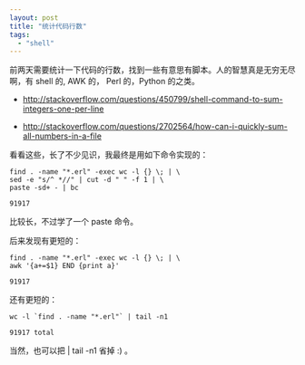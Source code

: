 ```yaml
---
layout: post
title: "统计代码行数"
tags:
  - "shell"
---
```



前两天需要统计一下代码的行数，找到一些有意思有脚本。人的智慧真是无穷无尽啊，有 shell 的, AWK 的， Perl 的，Python 的之类。

* <http://stackoverflow.com/questions/450799/shell-command-to-sum-integers-one-per-line>

* <http://stackoverflow.com/questions/2702564/how-can-i-quickly-sum-all-numbers-in-a-file>

看看这些，长了不少见识，我最终是用如下命令实现的：

    find . -name "*.erl" -exec wc -l {} \; | \
    sed -e "s/^ *//" | cut -d " " -f 1 | \
    paste -sd+ - | bc
    
    91917

比较长，不过学了一个 paste 命令。

后来发现有更短的：

    find . -name "*.erl" -exec wc -l {} \; | \
    awk '{a+=$1} END {print a}'

    91917

还有更短的：

    wc -l `find . -name "*.erl"` | tail -n1

    91917 total

当然，也可以把 | tail -n1 省掉 :) 。
